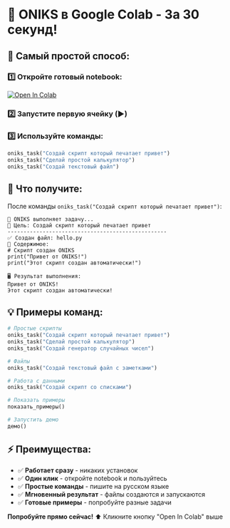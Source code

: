 # 🧠 ONIKS в Google Colab - За 30 секунд!

## 🚀 Самый простой способ:

### 1️⃣ Откройте готовый notebook:
[![Open In Colab](https://colab.research.google.com/assets/colab-badge.svg)](https://colab.research.google.com/github/your-username/ONIKS-NeuralNet/blob/main/ONIKS_Simple_Colab.ipynb)

### 2️⃣ Запустите первую ячейку (▶️)

### 3️⃣ Используйте команды:
```python
oniks_task("Создай скрипт который печатает привет")
oniks_task("Сделай простой калькулятор")  
oniks_task("Создай текстовый файл")
```

## 🎯 Что получите:

После команды `oniks_task("Создай скрипт который печатает привет")`:

```
🧠 ONIKS выполняет задачу...
🎯 Цель: Создай скрипт который печатает привет
--------------------------------------------------
✅ Создан файл: hello.py
📄 Содержимое:
# Скрипт создан ONIKS
print("Привет от ONIKS!")
print("Этот скрипт создан автоматически!")

🖥️ Результат выполнения:
Привет от ONIKS!
Этот скрипт создан автоматически!
```

## 💡 Примеры команд:

```python
# Простые скрипты
oniks_task("Создай скрипт который печатает привет")
oniks_task("Сделай простой калькулятор")
oniks_task("Создай генератор случайных чисел")

# Файлы
oniks_task("Создай текстовый файл с заметками")

# Работа с данными  
oniks_task("Создай скрипт со списками")

# Показать примеры
показать_примеры()

# Запустить демо
демо()
```

## ⚡ Преимущества:

- ✅ **Работает сразу** - никаких установок
- ✅ **Один клик** - откройте notebook и пользуйтесь  
- ✅ **Простые команды** - пишите на русском языке
- ✅ **Мгновенный результат** - файлы создаются и запускаются
- ✅ **Готовые примеры** - попробуйте разные задачи

**Попробуйте прямо сейчас!** ⬆️ Кликните кнопку "Open In Colab" выше